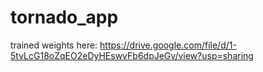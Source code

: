 # tornado_app
trained weights here: https://drive.google.com/file/d/1-5tvLcG18oZqEO2eDyHEswvFb6dpJeGv/view?usp=sharing

